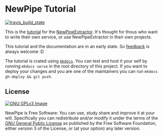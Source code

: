 NewPipe Tutorial
================

[![travis_build_state](https://api.travis-ci.org/TeamNewPipe/documentation.svg?branch=master)](https://travis-ci.org/TeamNewPipe/documentation)

This is the [tutorial](https://teamnewpipe.github.io/documentation/) for the [NewPipeExtractor](https://github.com/TeamNewPipeExtractor).
It's thought for thous who want to write their own service, or use NewPipeExtractor in their own projects.

This tutorial and the documentation are in an early state. So [feedback](https://github.com/TeamNewPipe/documentation/issues) is always welcome :D

The tutorial is crated using [`mkdocs`](http://www.mkdocs.org/). You can test and host it your self by running `mkdocs serve` in the root
directory of this project. If you want to deploy your changes and you are one of the maintainers you can run `mkdocs gh-deploy && git push`.

## License

[![GNU GPLv3 Image](https://www.gnu.org/graphics/gplv3-127x51.png)](http://www.gnu.org/licenses/gpl-3.0.en.html)  

NewPipe is Free Software: You can use, study share and improve it at your
will. Specifically you can redistribute and/or modify it under the terms of the
[GNU General Public License](https://www.gnu.org/licenses/gpl.html) as
published by the Free Software Foundation, either version 3 of the License, or
(at your option) any later version.
